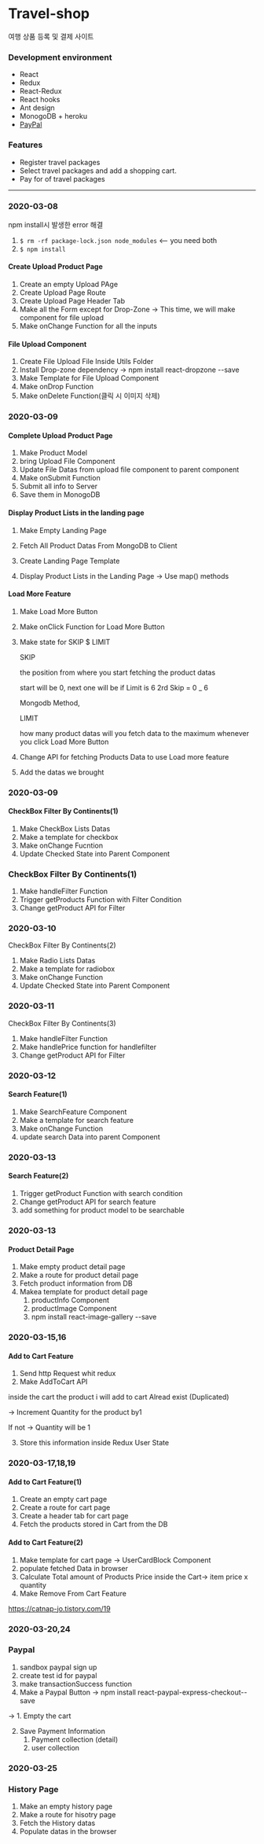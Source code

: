 # Travel-shop
여행 상품 등록 및 결제 사이트

### Development environment
- React
- Redux
- React-Redux
- React hooks
- Ant design
- MonogoDB + heroku
- <a href="https://developer.paypal.com/home/">PayPal</a>

### Features
- Register travel packages
- Select travel packages and add a shopping cart.
- Pay for of travel packages





---


### 2020-03-08

npm install시 발생한 error 해결

1. `$ rm -rf package-lock.json node_modules` <-- you need both
2. `$ npm install`



#### Create Upload Product Page

1. Create an empty Upload PAge
2. Create Upload Page Route
3. Create Upload Page Header Tab
4. Make all the Form except for Drop-Zone -> This time, we will make component for file upload
5. Make onChange Function for all the inputs



#### File Upload Component

1. Create File Upload File Inside Utils Folder
2. Install Drop-zone dependency -> npm install react-dropzone --save
3. Make Template for File Upload Component
4. Make onDrop Function
5. Make onDelete Function(클릭 시 이미지 삭제)



### 2020-03-09



#### Complete Upload Product Page

1. Make Product Model
2. bring Upload File Component
3. Update File Datas from upload file component to parent component
4. Make onSubmit Function
5. Submit all info to Server
6. Save them in MonogoDB



#### Display Product Lists in the landing page

1. Make Empty Landing Page

2. Fetch All Product Datas From MongoDB to Client

3. Create Landing Page Template

4. Display Product Lists in the Landing Page -> Use map() methods

   

#### Load More Feature

1. Make Load More Button

2. Make onClick Function for Load More Button

3. Make state for SKIP $ LIMIT

   SKIP

   the position from where you start fetching the product datas

   start will be 0, next one will be if Limit is 6 2rd Skip = 0 _ 6

   Mongodb Method, 

   LIMIT

   how many product datas will you fetch data to the maximum whenever you click Load More Button

4. Change API for fetching Products Data to use Load more feature

5. Add the datas we brought



### 2020-03-09

#### CheckBox Filter By Continents(1)

1. Make CheckBox Lists Datas
2. Make a template for checkbox
3. Make onChange Fucntion
4. Update Checked State into Parent Component



### CheckBox Filter By Continents(1)

1. Make handleFilter Function
2. Trigger getProducts Function with Filter Condition
3. Change getProduct API for Filter



### 2020-03-10

CheckBox Filter By Continents(2)

1. Make Radio Lists Datas
2. Make a template for radiobox
3. Make onChange Function
4. Update Checked State into Parent Component



### 2020-03-11

CheckBox Filter By Continents(3)

1. Make handleFilter Function
2. Make handlePrice function for handlefilter
3. Change getProduct API for Filter



### 2020-03-12

#### Search Feature(1)

1. Make SearchFeature Component
2. Make a template for search feature
3. Make onChange Function
4. update search Data into parent Component



### 2020-03-13

#### Search Feature(2)

1. Trigger getProduct Function with search condition
2. Change getProduct API for search feature
3. add something for product model to be searchable



### 2020-03-13

#### Product Detail Page

1. Make empty product detail page
2. Make a route for product detail page
3. Fetch product information from DB
4. Makea template for product detail page 
   1. productInfo Component
   2. productImage Component
   3. npm install react-image-gallery --save





### 2020-03-15,16

#### Add to Cart Feature

1. Send http Request whit redux 
2. Make AddToCart API



inside the cart the product i will add to cart Alread exist (Duplicated) 

-> Increment Quantity for the product by1

If not -> Quantity will be 1

3. Store this information inside Redux User State



### 2020-03-17,18,19

#### Add to Cart Feature(1)

1. Create an empty cart page
2. Create a route for cart page
3. Create a header tab for cart page
4. Fetch the products stored in Cart from the DB



#### Add to Cart Feature(2)

1. Make template for cart page -> UserCardBlock Component
2. populate fetched Data in browser
3. Calculate Total amount of Products Price inside the Cart-> item price x quantity
4. Make Remove From Cart Feature

https://catnap-jo.tistory.com/19



### 2020-03-20,24

### Paypal

1. sandbox paypal sign up
2. create test id for paypal
3. make transactionSuccess function
4. Make a Paypal Button -> npm install react-paypal-express-checkout--save

-> 1. Empty the cart

2. Save Payment Information
   1. Payment collection (detail)
   2. user collection 

### 2020-03-25

### History Page

1. Make an empty history page
2. Make a route for hisotry page
3. Fetch the History datas
4. Populate datas in the browser


